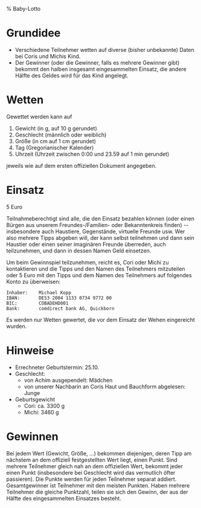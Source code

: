 % Baby-Lotto



# Grundidee

- Verschiedene Teilnehmer wetten auf diverse (bisher unbekannte) Daten bei Coris
  und Michis Kind.
- Der Gewinner (oder die Gewinner, falls es mehrere Gewinner gibt) bekommt den
  halben insgesamt eingesammelten Einsatz, die andere Hälfte des Geldes wird für
  das Kind angelegt.


# Wetten

Gewettet werden kann auf

1. Gewicht (in g, auf 10 g gerundet)
1. Geschlecht (männlich oder weiblich)
1. Größe (in cm auf 1 cm gerundet)
1. Tag (Gregorianischer Kalender)
1. Uhrzeit (Uhrzeit zwischen 0:00 und 23.59 auf 1 min gerundet)

jeweils wie auf dem ersten offiziellen Dokument angegeben.


# Einsatz

5 Euro

Teilnahmeberechtigt sind alle, die den Einsatz bezahlen können (oder einen
Bürgen aus unserem Freundes-/Familien- oder Bekanntenkreis finden) --
insbesondere auch Haustiere, Gegenstände, virtuelle Freunde usw.
Wer also mehrere Tipps abgeben will, der kann selbst teilnehmen und dann sein
Haustier oder einen seiner imaginären Freunde überreden, auch teilzunehmen,
und dann in dessen Namen Geld einsetzen.

Um beim Gewinnspiel teilzunehmen, reicht es, Cori oder Michi zu kontaktieren und
die Tipps und den Namen des Teilnehmers mitzuteilen oder 5 Euro mit den Tipps und
dem Namen des Teilnehmers auf folgendes Konto zu überweisen:

    Inhaber:    Michael Kopp
    IBAN:       DE53 2004 1133 0734 9772 00
    BIC:        COBADEHD001
    Bank:       comdirect bank AG, Quickborn

Es werden nur Wetten gewertet, die vor dem Einsatz der Wehen eingereicht wurden.

# Hinweise

- Errechneter Geburtstermin: 25.10.
- Geschlecht:
    - von Achim ausgependelt: Mädchen
    - von unserer Nachbarin an Coris Haut und Bauchform abgelesen: Junge
- Geburtsgewicht
    - Cori: ca. 3300 g
    - Michi: 3460 g


# Gewinnen

Bei jedem Wert (Gewicht, Größe, ...) bekommen diejenigen, deren Tipp am
nächstem an dem offiziell festgestellten Wert liegt, einen Punkt.
Sind mehrere Teilnehmer gleich nah an dem offiziellen Wert, bekommt jeder einen
Punkt (insbesondere bei Geschlecht wird das vermutlich öfter passieren).
Die Punkte werden für jeden Teilnehmer separat addiert.
Gesamtgewinner ist Teilnehmer mit den meisten Punkten.
Haben mehrere Teilnehmer die gleiche Punktzahl, teilen sie sich den Gewinn, der
aus der Hälfte des eingesammelten Einsatzes besteht.


